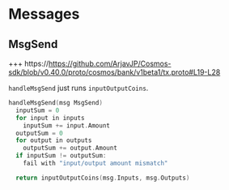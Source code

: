 <!--
order: 3
-->

# Messages

## MsgSend

+++ https://https://github.com/ArjavJP/Cosmos-sdk/blob/v0.40.0/proto/cosmos/bank/v1beta1/tx.proto#L19-L28

`handleMsgSend` just runs `inputOutputCoins`.

```go
handleMsgSend(msg MsgSend)
  inputSum = 0
  for input in inputs
    inputSum += input.Amount
  outputSum = 0
  for output in outputs
    outputSum += output.Amount
  if inputSum != outputSum:
    fail with "input/output amount mismatch"

  return inputOutputCoins(msg.Inputs, msg.Outputs)
```

